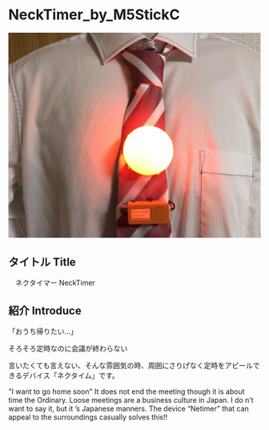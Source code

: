 # NeckTimer_by_M5StickC

![image](https://github.com/anoken/NeckTimer_by_M5StickC/blob/master/img/necktimer_img.jpg)


## タイトル   Title
　ネクタイマー NeckTimer

## 紹介 Introduce 

「おうち帰りたい…」

そろそろ定時なのに会議が終わらない

言いたくても言えない、そんな雰囲気の時、周囲にさりげなく定時をアピールできるデバイス「ネクタイム」です。

"I want to go home soon"
It does not end the meeting though it is about time the Ordinary.
Loose meetings are a business culture in Japan.
I do n’t want to say it, but it ’s Japanese manners.
The device “Netimer” that can appeal to the surroundings casually solves this!!


    
    
    
